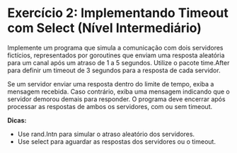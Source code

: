 # Exercício 2: Implementando Timeout com Select (Nível Intermediário)

Implemente um programa que simula a comunicação com dois servidores fictícios, representados por goroutines que enviam uma resposta aleatória para um canal após um atraso de 1 a 5 segundos. Utilize o pacote time.After para definir um timeout de 3 segundos para a resposta de cada servidor.

Se um servidor enviar uma resposta dentro do limite de tempo, exiba a mensagem recebida.
Caso contrário, exiba uma mensagem indicando que o servidor demorou demais para responder.
O programa deve encerrar após processar as respostas de ambos os servidores, com ou sem timeout.

**Dicas:**

* Use rand.Intn para simular o atraso aleatório dos servidores.
* Use select para aguardar as respostas dos servidores ou o timeout.
